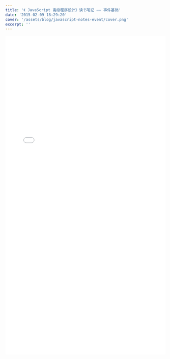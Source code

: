 ```yaml
---
title: '《 JavaScript 高级程序设计》读书笔记 —— 事件基础'
date: '2015-02-09 18:29:20'
cover: '/assets/blog/javascript-notes-event/cover.png'
excerpt: ''
---
```


<embed src="/assets/blog/javascript-notes-event/event.pdf" width="100%" height="1000px"/>